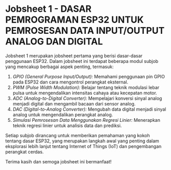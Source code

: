 # Jobsheet 1 - DASAR PEMROGRAMAN ESP32 UNTUK PEMROSESAN DATA INPUT/OUTPUT ANALOG DAN DIGITAL

Jobsheet 1 merupakan jobsheet pertama yang berisi dasar-dasar penggunaan ESP32. Dalam jobsheet ini terdapat beberapa modul subjob yang mencakup berbagai aspek penting, termasuk:

1. *GPIO (General Purpose Input/Output):* Memahami penggunaan pin GPIO pada ESP32 dan cara mengontrol perangkat eksternal.
2. *PWM (Pulse Width Modulation):* Belajar tentang teknik modulasi lebar pulsa untuk mengendalikan intensitas cahaya atau kecepatan motor.
3. *ADC (Analog-to-Digital Converter):* Mempelajari konversi sinyal analog menjadi digital dan mengambil bacaan dari sensor analog.
4. *DAC (Digital-to-Analog Converter):* Mengubah data digital menjadi sinyal analog untuk mengendalikan perangkat analog.
5. *Simulasi Pemrosesan Data Menggunakan Regresi Linier:* Menerapkan teknik regresi linier untuk analisis data dan prediksi.

Setiap subjob dirancang untuk memberikan pemahaman yang kokoh tentang dasar ESP32, yang merupakan langkah awal yang penting dalam eksplorasi lebih lanjut tentang Internet of Things (IoT) dan pengembangan perangkat cerdas.

Terima kasih dan semoga jobsheet ini bermanfaat!
